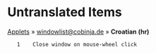 # Untranslated Items
[Applets](../../../README.md) &#187; [windowlist@cobinja.de](../README.md) &#187; **Croatian (hr)**

       1	Close window on mouse-wheel click
